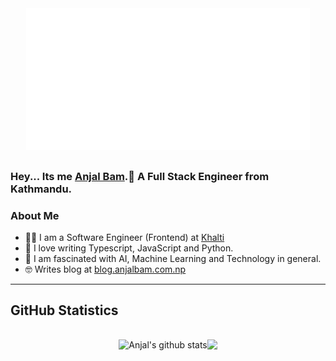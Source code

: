 <div style="display:flex;justify-content:center;margin-bottom:2rem;">
<img style="width:90%;" src="./assets/cover.svg" alt="Hey I am ANJAL BAM">
</div>

### Hey... Its me [Anjal Bam](https://anjalbam.com.np).👋 A Full Stack Engineer from Kathmandu.

### **About Me**
- 🕵🏼 I am a Software Engineer (Frontend) at [Khalti](https://khalti.com)
- 💖 I love writing Typescript, JavaScript and Python.
- 🤯 I am fascinated with AI, Machine Learning and Technology in general.
- 🤓 Writes blog at [blog.anjalbam.com.np](https://blog.anjalbam.com.np)




---
## GitHub Statistics
<div style="display:flex; flex-wrap:wrap; align-items:center;justify-content:center;">
<div>
<img align="center" style="margin-top:1rem" src="https://github-readme-stats.vercel.app/api?username=anjalbam&show_icons=true&count_private=true&theme=syntwave&hide_border=true" alt="Anjal's github stats" />
</div>
<div>
<img style="margin-top:1rem" align="center" src="https://github-readme-stats.vercel.app/api/top-langs/?username=anjalbam&layout=compact&theme=buefy&hide_border=true&langs_count=8&theme=synthwave" />
</div>
</div>

<!--
**AnjalBam/anjalbam** is a ✨ _special_ ✨ repository because its `README.md` (this file) appears on your GitHub profile.

Here are some ideas to get you started:

- 🔭 I’m currently working on ...
- 🌱 I’m currently learning ...
- 👯 I’m looking to collaborate on ...
- 🤔 I’m looking for help with ...
- 💬 Ask me about ...
- 📫 How to reach me: ...
- 😄 Pronouns: ...
- ⚡ Fun fact: ...
-->
